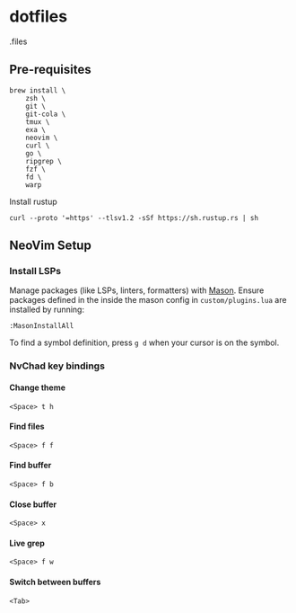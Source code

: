 # dotfiles

.files

## Pre-requisites

```
brew install \
    zsh \
    git \
    git-cola \
    tmux \
    exa \
    neovim \
    curl \
    go \
    ripgrep \
    fzf \
    fd \
    warp
```

Install rustup

```
curl --proto '=https' --tlsv1.2 -sSf https://sh.rustup.rs | sh
```

## NeoVim Setup

### Install LSPs

Manage packages (like LSPs, linters, formatters) with [Mason](https://github.com/williamboman/mason.nvim). Ensure packages defined in the inside the mason config in `custom/plugins.lua` are installed by running:

```
:MasonInstallAll
```

To find a symbol definition, press `g d` when your cursor is on the symbol.

### NvChad key bindings

#### Change theme
```
<Space> t h
```

#### Find files
```
<Space> f f
```

#### Find buffer
```
<Space> f b
```

#### Close buffer
```
<Space> x
```

#### Live grep
```
<Space> f w
```

#### Switch between buffers
```
<Tab>
```

